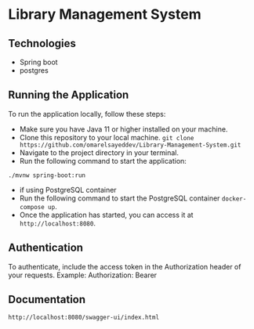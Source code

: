 # Library Management System

## Technologies

- Spring boot
- postgres

## Running the Application

To run the application locally, follow these steps:

- Make sure you have Java 11 or higher installed on your machine.
- Clone this repository to your local machine. `git clone https://github.com/omarelsayeddev/Library-Management-System.git`
- Navigate to the project directory in your terminal.
- Run the following command to start the application:

```
./mvnw spring-boot:run
```

- if using PostgreSQL container
- Run the following command to start the PostgreSQL container `docker-compose up`.
- Once the application has started, you can access it at `http://localhost:8080`.

## Authentication

To authenticate, include the access token in the Authorization header of your requests.
Example:
Authorization: Bearer <access-token>

## Documentation

`http://localhost:8080/swagger-ui/index.html`
